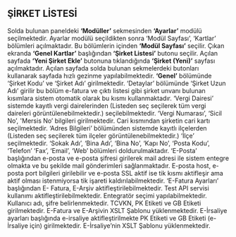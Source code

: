 
## ŞİRKET LİSTESİ

Solda bulunan paneldeki **‘Modüller’** sekmesinden **‘Ayarlar’** modülü seçilmektedir. Ayarlar modülü seçildikten sonra ‘Modül Sayfası’, ‘Kartlar’ bölümleri açılmaktadır. Bu bölümlerin içinden **‘Modül Sayfası’** seçilir. Çıkan ekranda **‘Genel Kartlar’** başlığından **‘Şirket Listesi’** butonu seçilir. Açılan sayfada **‘Yeni Şirket Ekle’** butonuna tıklandığında **‘Şirket (Yeni)’** sayfası açılmaktadır. Açılan sayfada solda bulunan sekmelerdeki butonları kullanarak sayfada hızlı gezinme yapılabilmektedir. **‘Genel’** bölümünde ‘Şirket Kodu’ ve ‘Şirket Adı’ girilmektedir. ‘Detaylar’ bölümünde ‘Şirket Uzun Adı’ girilir bu bölüm e-fatura ve çıktı listesi gibi şirket unvanı bulunan kısımlara sistem otomatik olarak bu kısmı kullanmaktadır. ‘Vergi Dairesi’ sistemde kayıtlı vergi dairelerinden (Listeden seç seçilerek tüm vergi daireleri görüntülenebilmektedir.) seçilebilmektedir. ‘Vergi Numarası’, ‘Sicil No’, 'Mersis No’ bilgileri girilmektedir. Cari kısmından şirketin cari kartı seçilmektedir. ‘Adres Bilgileri’ bölümünden sistemde kayıtlı ilçelerden (Listeden seç seçilerek tüm ilçeler görüntülenebilmektedir.) ‘İlçe’ seçilmektedir. ‘Sokak Adı’, ‘Bina Adı’, ‘Bina No’, ‘Kapı No’, ‘Posta Kodu’, ‘Telefon’ ‘Fax’, ‘Email’, ‘Web’ bölümleri doldurulmaktadır. ‘E-Posta’ başlığından e-posta ve e-posta şifresi girilerek mail adresi ile sistem entegre olmakta ve bu şekilde mail gönderimleri sağlanmaktadır. E-posta host, e-posta port bilgileri girilebilir ve e-posta SSL aktif ise tik kısmı aktifleşir ama aktif olması istenmiyorsa tik işareti kaldırılabilmektedir. ‘E-Fatura Ayarları’ başlığından E- Fatura, E-Arşiv aktifleştirilebilmektedir. Test API servisi kullanımı aktifleştirilebilmektedir. Entegratör seçimi yapılabilmektedir. Kullanıcı adı, şifre belirlenmektedir. TCVKN, PK Etiketi ve GB Etiketi girilmektedir. E-Fatura ve E-Arşivin XSLT Şablonu yüklenmektedir. E-İrsaliye ayarları başlığında e-irsaliye aktifleştirilmekte PK Etiketi ve GB Etiketi (e-İrsaliye için) girilmektedir. E-İrsaliye’nin XSLT Şablonu yüklenmektedir.

